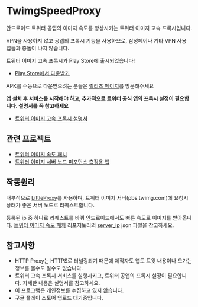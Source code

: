 # TwimgSpeedProxy
안드로이드 트위터 공앱의 이미지 속도를 향상시키는 트위터 이미지 고속 프록시입니다.

VPN을 사용하지 않고 공앱의 프록시 기능을 사용하므로, 삼성페이나 기타 VPN 사용 앱들과 충돌이 나지 않습니다.

트위터 이미지 고속 프록시가 Play Store에 출시되었습니다!
* [Play Store에서 다운받기](https://play.google.com/store/apps/details?id=com.sokcuri.twimgspeedproxy)

APK를 수동으로 다운받으려는 분들은 [릴리즈 페이지](https://github.com/sokcuri/TwimgSpeedProxy/releases)를 방문해주세요

**앱 설치 후 서비스를 시작해야 하고, 추가적으로 트위터 공식 앱의 프록시 설정이 필요합니다. 설명서를 꼭 참고하세요**

* [트위터 이미지 고속 프록시 설명서](https://docs.google.com/document/d/e/2PACX-1vSJr_ajbtPPDHl_9YXjl_-tr8eBprA0MJwN3PT8fU4-dOVpybbxOUVhDo0sOCMxiL86P1QhFDGp_M6e/pub)

## 관련 프로젝트
* [트위터 이미지 속도 패치](https://github.com/sokcuri/TwimgSpeedPatch)
* [트위터 이미지 서버 노드 퍼포먼스 측정용 앱](https://github.com/sokcuri/twimg-mon)

## 작동원리
내부적으로 [LittleProxy](https://github.com/ganskef/LittleProxy)를 사용하며, 트위터 이미지 서버(pbs.twimg.com)에 요청시 상태가 좋은 서버 노드로 리퀘스트합니다.

등록된 ip 중 하나로 리퀘스트를 바꿔 안드로이드에서도 빠른 속도로 이미지를 받아옵니다. [트위터 이미지 속도 패치](https://github.com/sokcuri/TwimgSpeedPatch) 리포지토리의 [server_ip](https://github.com/sokcuri/TwimgSpeedPatch/blob/master/data/server_ip.json) json 파일을 참고하세요.

## 참고사항
* HTTP Proxy는 HTTPS로 터널링되기 때문에 제작자도 앱도 트윗 내용이나 오가는 정보를 볼수도 알수도 없습니다.
* 트위터 고속 프록시 서비스를 실행시키고, 트위터 공앱의 프록시 설정이 필요합니다. 자세한 내용은 설명서를 참고하세요.
* 이 프로그램은 개인정보를 수집하고 있지 않습니다.
* 구글 플레이 스토어 업로드 대기중입니다.
